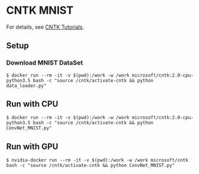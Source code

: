 # CNTK MNIST
For details, see [CNTK Tutorials](https://notebooks.azure.com/cntk/libraries/tutorials).

## Setup

### Download MNIST DataSet
``` console
$ docker run --rm -it -v $(pwd):/work -w /work microsoft/cntk:2.0-cpu-python3.5 bash -c "source /cntk/activate-cntk && python data_loader.py"
```

## Run with CPU
``` console
$ docker run --rm -it -v $(pwd):/work -w /work microsoft/cntk:2.0-cpu-python3.5 bash -c "source /cntk/activate-cntk && python ConvNet_MNIST.py"
```

## Run with GPU
``` console
$ nvidia-docker run --rm -it -v $(pwd):/work -w /work microsoft/cntk bash -c "source /cntk/activate-cntk && python ConvNet_MNIST.py"
```
